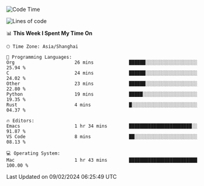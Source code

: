 <!--START_SECTION:waka-->
![Code Time](http://img.shields.io/badge/Code%20Time-1%2C792%20hrs%204%20mins-blue)

![Lines of code](https://img.shields.io/badge/From%20Hello%20World%20I%27ve%20Written-288.0%20thousand%20lines%20of%20code-blue)

📊 **This Week I Spent My Time On** 

```text
🕑︎ Time Zone: Asia/Shanghai

💬 Programming Languages: 
Org                      26 mins             ██████░░░░░░░░░░░░░░░░░░░   25.94 % 
C                        24 mins             ██████░░░░░░░░░░░░░░░░░░░   24.02 % 
Other                    23 mins             ██████░░░░░░░░░░░░░░░░░░░   22.80 % 
Python                   19 mins             █████░░░░░░░░░░░░░░░░░░░░   19.35 % 
Rust                     4 mins              █░░░░░░░░░░░░░░░░░░░░░░░░   04.37 % 

🔥 Editors: 
Emacs                    1 hr 34 mins        ███████████████████████░░   91.87 % 
VS Code                  8 mins              ██░░░░░░░░░░░░░░░░░░░░░░░   08.13 % 

💻 Operating System: 
Mac                      1 hr 43 mins        █████████████████████████   100.00 % 
```


 Last Updated on 09/02/2024 06:25:49 UTC
<!--END_SECTION:waka-->
